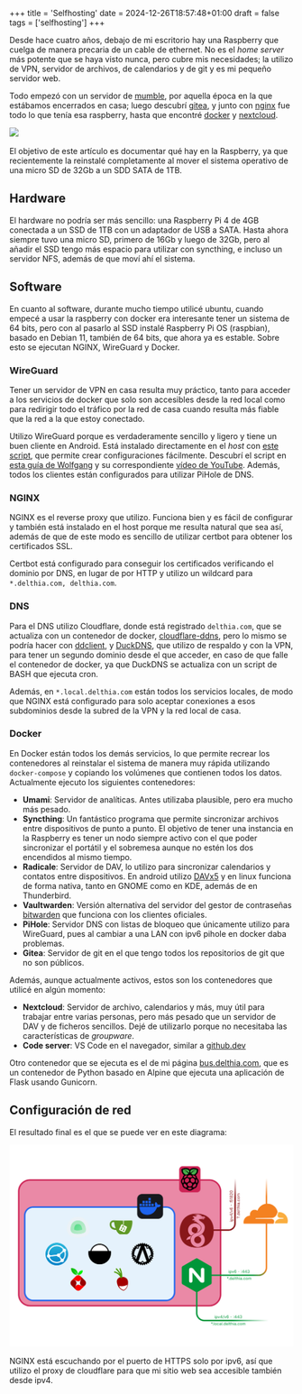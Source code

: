 +++
title = 'Selfhosting'
date = 2024-12-26T18:57:48+01:00
draft = false
tags = ['selfhosting']
+++

Desde hace cuatro años, debajo de mi escritorio hay una Raspberry que cuelga de manera precaria de un cable de ethernet. No es el *home server* más potente que se haya visto nunca, pero cubre mis necesidades; la utilizo de VPN, servidor de archivos, de calendarios y de git y es mi pequeño servidor web.

Todo empezó con un servidor de [mumble](https://mumble.info), por aquella época en la que estábamos encerrados en casa; luego descubrí [gitea](), y junto con [nginx]() fue todo lo que tenía esa raspberry, hasta que encontré [docker]() y [nextcloud]().

![](raspberry.JPG)

El objetivo de este artículo es documentar qué hay en la Raspberry, ya que recientemente la reinstalé completamente al mover el sistema operativo de una micro SD de 32Gb a un SDD SATA de 1TB.

## Hardware

El hardware no podría ser más sencillo: una Raspberry Pi 4 de 4GB conectada a un SSD de 1TB con un adaptador de USB a SATA. Hasta ahora siempre tuvo una micro SD, primero de 16Gb y luego de 32Gb, pero al añadir el SSD tengo más espacio para utilizar con syncthing, e incluso un servidor NFS, además de que moví ahí el sistema.

## Software

En cuanto al software, durante mucho tiempo utilicé ubuntu, cuando empecé a usar la raspberry con docker era interesante tener un sistema de 64 bits, pero con al pasarlo al SSD instalé Raspberry Pi OS (raspbian), basado en Debian 11, también de 64 bits, que ahora ya es estable. Sobre esto se ejecutan NGINX, WireGuard y Docker.

### WireGuard

Tener un servidor de VPN en casa resulta muy práctico, tanto para acceder a los servicios de docker que solo son accesibles desde la red local como para redirigir todo el tráfico por la red de casa cuando resulta más fiable que la red a la que estoy conectado.

Utilizo WireGuard porque es verdaderamente sencillo y ligero y tiene un buen cliente en Android. Está instalado directamente en el *host* con [este script](https://git.io/wireguard), que permite crear configuraciones fácilmente. Descubrí el script en [esta guía de Wolfgang](https://notthebe.ee/blog/set-up-your-own-vpn-on-raspberry-pi/) y su correspondiente [vídeo de YouTube](https://www.youtube.com/watch?v=rtUl7BfCNMY). Además, todos los clientes están configurados para utilizar PiHole de DNS.

### NGINX

NGINX es el reverse proxy que utilizo. Funciona bien y es fácil de configurar y también está instalado en el host porque me resulta natural que sea así, además de que de este modo es sencillo de utilizar certbot para obtener los certificados SSL.

Certbot está configurado para conseguir los certificados verificando el dominio por DNS, en lugar de por HTTP y utilizo un wildcard para `*.delthia.com, delthia.com`.

### DNS

Para el DNS utilizo Cloudflare, donde está registrado `delthia.com`, que se actualiza con un contenedor de docker, [cloudflare-ddns](https://github.com/oznu/docker-cloudflare-ddns#creating-a-cloudflare-api-token), pero lo mismo se podría hacer con [ddclient](https://ddclient.net/), y [DuckDNS](https://duckdns.org), que utilizo de respaldo y con la VPN, para tener un segundo dominio desde el que acceder, en caso de que falle el contenedor de docker, ya que DuckDNS se actualiza con un script de BASH que ejecuta cron.

Además, en `*.local.delthia.com` están todos los servicios locales, de modo que NGINX está configurado para solo aceptar conexiones a esos subdominios desde la subred de la VPN y la red local de casa.

### Docker

En Docker están todos los demás servicios, lo que permite recrear los contenedores al reinstalar el sistema de manera muy rápida utilizando `docker-compose` y copiando los volúmenes que contienen todos los datos. Actualmente ejecuto los siguientes contenedores:

- **Umami**: Servidor de analíticas. Antes utilizaba plausible, pero era mucho más pesado.
- **Syncthing**: Un fantástico programa que permite sincronizar archivos entre dispositivos de punto a punto. El objetivo de tener una instancia en la Raspberry es tener un nodo siempre activo con el que poder sincronizar el portátil y el sobremesa aunque no estén los dos encendidos al mismo tiempo.
- **Radicale**: Servidor de DAV, lo utilizo para sincronizar calendarios y contatos entre dispositivos. En android utilizo [DAVx5](https://www.davx5.com/) y en linux funciona de forma nativa, tanto en GNOME como en KDE, además de en Thunderbird.
- **Vaultwarden**: Versión alternativa del servidor del gestor de contraseñas [bitwarden](https://bitwarden.com) que funciona con los clientes oficiales.
- **PiHole**: Servidor DNS con listas de bloqueo que únicamente utilizo para WireGuard, pues al cambiar a una LAN con ipv6 pihole en docker daba problemas.
- **Gitea**: Servidor de git en el que tengo todos los repositorios de git que no son públicos.

Además, aunque actualmente activos, estos son los contenedores que utilicé en algún momento:

- **Nextcloud**: Servidor de archivo, calendarios y más, muy útil para trabajar entre varias personas, pero más pesado que un servidor de DAV y de ficheros sencillos. Dejé de utilizarlo porque no necesitaba las características de *groupware*.
- **Code server**: VS Code en el navegador, similar a [github.dev](https://github.dev)

Otro contenedor que se ejecuta es el de mi página [bus.delthia.com](https://bus.delthia.com), que es un contenedor de Python basado en Alpine que ejecuta una aplicación de Flask usando Gunicorn.

## Configuración de red

El resultado final es el que se puede ver en este diagrama:

![](raspi-ii.png)

NGINX está escuchando por el puerto de HTTPS solo por ipv6, así que utilizo el proxy de cloudflare para que mi sitio web sea accesible también desde ipv4.
